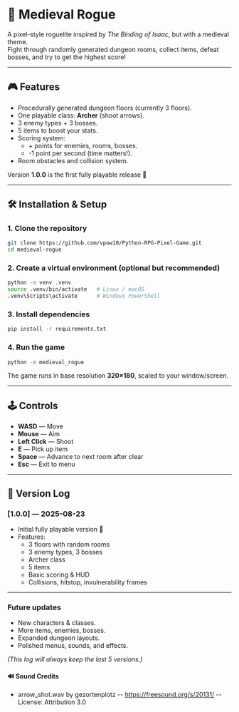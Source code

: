 # 🏹 Medieval Rogue

A pixel-style roguelite inspired by *The Binding of Isaac*, but with a medieval theme.  
Fight through randomly generated dungeon rooms, collect items, defeat bosses, and try to get the highest score!

---

## 🎮 Features
- Procedurally generated dungeon floors (currently 3 floors).
- One playable class: **Archer** (shoot arrows).
- 3 enemy types + 3 bosses.
- 5 items to boost your stats.
- Scoring system:
  - \+ points for enemies, rooms, bosses.
  - -1 point per second (time matters!).
- Room obstacles and collision system.

Version **1.0.0** is the first fully playable release 🚀

---

## 🛠 Installation & Setup

### 1. Clone the repository
```bash
git clone https://github.com/vpow10/Python-RPG-Pixel-Game.git
cd medieval-rogue
```

### 2. Create a virtual environment (optional but recommended)
```bash
python -m venv .venv
source .venv/bin/activate   # Linux / macOS
.venv\Scripts\activate      # Windows PowerShell
```

### 3. Install dependencies
```bash
pip install -r requirements.txt
```

### 4. Run the game
```bash
python -m medieval_rogue
```

The game runs in base resolution **320×180**, scaled to your window/screen.

---

## 🕹 Controls
- **WASD** — Move  
- **Mouse** — Aim  
- **Left Click** — Shoot  
- **E** — Pick up item  
- **Space** — Advance to next room after clear  
- **Esc** — Exit to menu  

---

## 📖 Version Log

### [1.0.0] — 2025-08-23
- Initial fully playable version 🎉
- Features:
  - 3 floors with random rooms
  - 3 enemy types, 3 bosses
  - Archer class
  - 5 items
  - Basic scoring & HUD
  - Collisions, hitstop, invulnerability frames

---

### Future updates
- New characters & classes.
- More items, enemies, bosses.
- Expanded dungeon layouts.
- Polished menus, sounds, and effects.

*(This log will always keep the last 5 versions.)*

#### 🔊 Sound Credits
- arrow_shot.wav by gezortenplotz -- https://freesound.org/s/20131/ -- License: Attribution 3.0